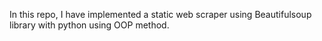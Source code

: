 In this repo, I have implemented a static web scraper using Beautifulsoup library with python using OOP method.
